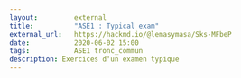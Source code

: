 ```yaml
---
layout:         external
title:          "ASE1 : Typical exam"
external_url:   https://hackmd.io/@lemasymasa/Sks-MFbeP
date:           2020-06-02 15:00
tags:           ASE1 tronc_commun
description: Exercices d'un examen typique
---
```

